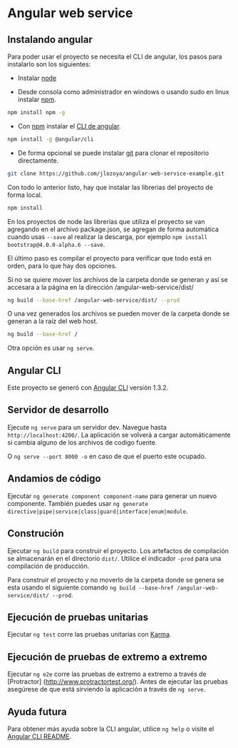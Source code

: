 # Angular web service

## Instalando angular

Para poder usar el proyecto se necesita el CLI de angular, los pasos para instalarlo son los siguientes:

- Instalar [node](https://nodejs.org/es/) 

- Desde consola como administrador en windows o usando sudo en linux instalar [npm](http://blog.npmjs.org/post/85484771375/how-to-install-npm).

```bash
npm install npm -g
```

- Con [npm](https://www.npmjs.com/) instalar el [CLI de angular](https://github.com/angular/angular-cli).

```bash
npm install -g @angular/cli
```

- De forma opcional se puede instalar [git](https://git-scm.com/) para clonar el repositorio directamente.

```bash
git clone https://github.com/jlozoya/angular-web-service-example.git
```

Con todo lo anterior listo, hay que instalar las librerias del proyecto de forma local.

```bash
npm install
```

En los proyectos de node las librerías que utiliza el proyecto se van agregando en el archivo package.json, se agregan de forma automática cuando usas `--save` al realizar la descarga, por ejemplo `npm install bootstrap@4.0.0-alpha.6 --save`.

El último paso es compilar el proyecto para verificar que todo está en orden, para lo que hay dos opciones.

Si no se quiere mover los archivos de la carpeta donde se generan y así se accesara a la página en la dirección /angular-web-service/dist/

```bash
ng build --base-href /angular-web-service/dist/ --prod
```

O una vez generados los archivos se pueden mover de la carpeta donde se generan a la raíz del web host.

```bash
ng build --base-href /
```

Otra opción es usar `ng serve`.

## Angular CLI

Este proyecto se generó con [Angular CLI](https://github.com/angular/angular-cli) versión 1.3.2.

## Servidor de desarrollo

Ejecute `ng serve` para un servidor dev. Navegue hasta `http://localhost:4200/`. La aplicación se volverá a cargar automáticamente si cambia alguno de los archivos de codigo fuente.

O `ng serve --port 8000 -o` en caso de que el puerto este ocupado.

## Andamios de código

Ejecutar `ng generate component component-name` para generar un nuevo componente. También puedes usar `ng generate directive|pipe|service|class|guard|interface|enum|module`.

## Construción

Ejecutar `ng build` para construir el proyecto. Los artefactos de compilación se almacenarán en el directorio `dist/`. Utilice el indicador `-prod` para una compilación de producción.

Para construir el proyecto y no moverlo de la carpeta donde se genera se esta usando el siguiente comando `ng build --base-href /angular-web-service/dist/ --prod`.

## Ejecución de pruebas unitarias

Ejecutar `ng test` corre las pruebas unitarias con [Karma](https://karma-runner.github.io).

## Ejecución de pruebas de extremo a extremo

Ejecutar `ng e2e` corre las pruebas de extremo a extremo a través de [Protractor] (http://www.protractortest.org/). Antes de ejecutar las pruebas asegúrese de que está sirviendo la aplicación a través de `ng serve`.

## Ayuda futura

Para obtener más ayuda sobre la CLI angular, utilice `ng help` o visite el [Angular CLI README](https://github.com/angular/angular-cli/blob/master/README.md).